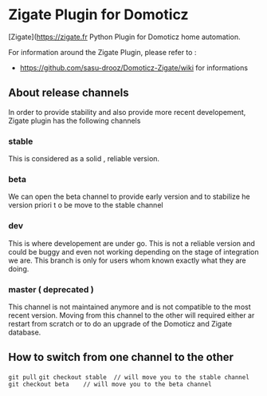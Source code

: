 # Zigate Plugin for Domoticz


[Zigate](https://zigate.fr Python Plugin for Domoticz home automation.

For information around the Zigate Plugin, please refer to :
* https://github.com/sasu-drooz/Domoticz-Zigate/wiki for informations 

## About release channels

In order to provide stability and also provide more recent developement, Zigate plugin has the following channels

### stable
This is considered as a solid , reliable version.

### beta

We can open the beta channel to provide early version and to stabilize he version priori t o be move to the stable channel

### dev

This is where developement are under go. This is not a reliable version and could be buggy and even not working depending on the stage of integration we are.
This branch is only for users whom known exactly what they are doing.

### master ( deprecated )
This channel is not maintained anymore and is not compatible to the most recent version.
Moving from this channel to the other will required either ar restart from scratch or to do an upgrade of the Domoticz and Zigate database.

## How to switch from one channel to the other

`git pull`
`git checkout stable  // will move you to the stable channel`
`git checkout beta    // will move you to the beta channel`

